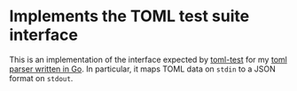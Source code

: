 # Implements the TOML test suite interface

This is an implementation of the interface expected by
[toml-test](https://github.com/ando-masaki/toml-test) for my
[toml parser written in Go](https://github.com/ando-masaki/toml).
In particular, it maps TOML data on `stdin` to a JSON format on `stdout`.
